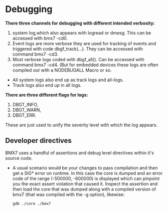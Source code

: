 # Debugging

**There three channels for debugging with different intended verbosity:**
  1. system log,which also appears with logread or dmesg. This can be accessed with bmx7 -cd0.
  2. Event logs are more verbose they are used for tracking of events and triggered with code dbgf_track(...). They can be accessed with command bmx7 -cd3.
  3. Most verbose logs coded with dbgf_all(). Can be accessed with command bmx7 -cd4. (But for embedded devices these logs are often compiled out with a NODEBUGALL Macro or so.

- All system logs also end up as track logs and all-logs.
- Track logs also end up in all logs.

**There are three different flags for logs:**
  1. DBGT_INFO,
  2. DBGT_WARN,
  3. DBGT_ERR.

These are just used to unify the severity level with which the log appears.

## Developer directives

BMX7 uses a handful of assertions and debug level directives within it's source
code.

- A usual scenario would be your changes to pass compilation and then get a
    SIG* error on runtime. In this case the core is dumped and an error code of
    the range (-500000, -600000) is displayed which can pinpoint you the exact
    assert violation that caused it.
    Inspect the assertion and then load the core that was dumped along with a
    compiled version of bmx7 (that was compiled with the -g option), likewise:
    ```
    gdb ./core ./bmx7
    ```
